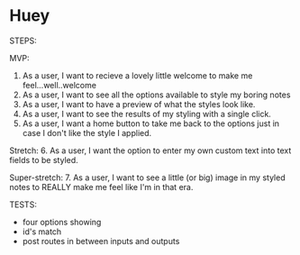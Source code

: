 # Huey

STEPS:


MVP:
1. As a user, I want to recieve a lovely little welcome to make me feel...well..welcome
2. As a user, I want to see all the options available to style my boring notes
3. As a user, I want to have a preview of what the styles look like. 
4. As a user, I want to see the results of my styling with a single click.
5. As a user, I want a home button to take me back to the options just in case I don't like the style I applied.

Stretch: 
6. As a user, I want the option to enter my own custom text into text fields to be styled. 

Super-stretch:
7. As a user, I want to see a little (or big) image in my styled notes to REALLY make me feel like I'm in that era. 


TESTS:
- four options showing 
- id's match
- post routes in between inputs and outputs

